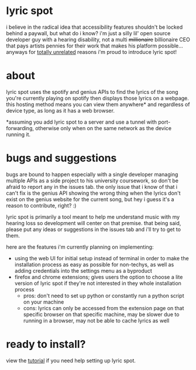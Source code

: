 # lyric spot
i believe in the radical idea that accessibility features shouldn't be locked behind a paywall, but what do i know? i'm just a silly lil' open source developer guy with a hearing disability, not a multi ~~millionaire~~ billionaire CEO that pays artists pennies for their work that makes his platform possible... anyways for [totally unrelated](https://www.theverge.com/2023/9/5/23860124/spotify-lyrics-premium-only-feature) reasons i'm proud to introduce lyric spot!

# about
lyric spot uses the spotify and genius APIs to find the lyrics of the song you're currently playing on spotify then displays those lyrics on a webpage. this hosting method means you can view them anywhere* and regardless of device type, as long as it has a web browser.

*assuming you add lyric spot to a server and use a tunnel with port-forwarding, otherwise only when on the same network as the device running it.

# bugs and suggestions
bugs are bound to happen especially with a single developer managing multiple APIs as a side project to his university coursework, so don't be afraid to report any in the issues tab. the only issue that i know of that i can't fix is the genius API showing the wrong thing when the lyrics don't exist on the genius website for the current song, but hey i guess it's a reason to contribute, right? :)

lyric spot is primarily a tool meant to help me understand music with my hearing loss so development will center on that premise. that being said, please put any ideas or suggestions in the issues tab and i'll try to get to them.

here are the features i'm currently planning on implementing:
- using the web UI for initial setup instead of terminal in order to make the installation process as easy as possible for non-techys, as well as adding credentials into the settings menu as a byproduct
- firefox and chrome extensions; gives users the option to choose a lite version of lyric spot if they're not interested in they whole installation process
    - pros: don't need to set up python or constantly run a python script on your machine
    - cons: lyrics can only be accessed from the extension page on that specific browser on that specific machine, may be slower due to running in a browser, may not be able to cache lyrics as well

# ready to install?
view the [tutorial](docs/tutorial.md) if you need help setting up lyric spot.